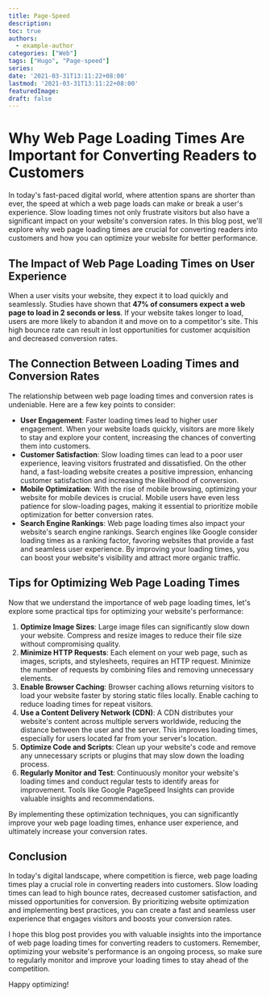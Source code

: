 ```yaml
---
title: Page-Speed
description:
toc: true
authors:
  - example-author
categories: ["Web"]
tags: ["Hugo", "Page-speed"]
series:
date: '2021-03-31T13:11:22+08:00'
lastmod: '2021-03-31T13:11:22+08:00'
featuredImage:
draft: false
---
```



# Why Web Page Loading Times Are Important for Converting Readers to Customers

In today's fast-paced digital world, where attention spans are shorter than ever, the speed at which a web page loads can make or break a user's experience. Slow loading times not only frustrate visitors but also have a significant impact on your website's conversion rates. In this blog post, we'll explore why web page loading times are crucial for converting readers into customers and how you can optimize your website for better performance.

## The Impact of Web Page Loading Times on User Experience

When a user visits your website, they expect it to load quickly and seamlessly. Studies have shown that **47% of consumers expect a web page to load in 2 seconds or less**. If your website takes longer to load, users are more likely to abandon it and move on to a competitor's site. This high bounce rate can result in lost opportunities for customer acquisition and decreased conversion rates.

## The Connection Between Loading Times and Conversion Rates

The relationship between web page loading times and conversion rates is undeniable. Here are a few key points to consider:

- **User Engagement**: Faster loading times lead to higher user engagement. When your website loads quickly, visitors are more likely to stay and explore your content, increasing the chances of converting them into customers.
- **Customer Satisfaction**: Slow loading times can lead to a poor user experience, leaving visitors frustrated and dissatisfied. On the other hand, a fast-loading website creates a positive impression, enhancing customer satisfaction and increasing the likelihood of conversion.
- **Mobile Optimization**: With the rise of mobile browsing, optimizing your website for mobile devices is crucial. Mobile users have even less patience for slow-loading pages, making it essential to prioritize mobile optimization for better conversion rates.
- **Search Engine Rankings**: Web page loading times also impact your website's search engine rankings. Search engines like Google consider loading times as a ranking factor, favoring websites that provide a fast and seamless user experience. By improving your loading times, you can boost your website's visibility and attract more organic traffic.

## Tips for Optimizing Web Page Loading Times

Now that we understand the importance of web page loading times, let's explore some practical tips for optimizing your website's performance:

1. **Optimize Image Sizes**: Large image files can significantly slow down your website. Compress and resize images to reduce their file size without compromising quality.
2. **Minimize HTTP Requests**: Each element on your web page, such as images, scripts, and stylesheets, requires an HTTP request. Minimize the number of requests by combining files and removing unnecessary elements.
3. **Enable Browser Caching**: Browser caching allows returning visitors to load your website faster by storing static files locally. Enable caching to reduce loading times for repeat visitors.
4. **Use a Content Delivery Network (CDN)**: A CDN distributes your website's content across multiple servers worldwide, reducing the distance between the user and the server. This improves loading times, especially for users located far from your server's location.
5. **Optimize Code and Scripts**: Clean up your website's code and remove any unnecessary scripts or plugins that may slow down the loading process.
6. **Regularly Monitor and Test**: Continuously monitor your website's loading times and conduct regular tests to identify areas for improvement. Tools like Google PageSpeed Insights can provide valuable insights and recommendations.

By implementing these optimization techniques, you can significantly improve your web page loading times, enhance user experience, and ultimately increase your conversion rates.

## Conclusion

In today's digital landscape, where competition is fierce, web page loading times play a crucial role in converting readers into customers. Slow loading times can lead to high bounce rates, decreased customer satisfaction, and missed opportunities for conversion. By prioritizing website optimization and implementing best practices, you can create a fast and seamless user experience that engages visitors and boosts your conversion rates.

I hope this blog post provides you with valuable insights into the importance of web page loading times for converting readers to customers. Remember, optimizing your website's performance is an ongoing process, so make sure to regularly monitor and improve your loading times to stay ahead of the competition.

Happy optimizing!
